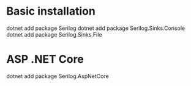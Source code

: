 # Basic installation

dotnet add package Serilog
dotnet add package Serilog.Sinks.Console
dotnet add package Serilog.Sinks.File

# ASP .NET Core

dotnet add package Serilog.AspNetCore
